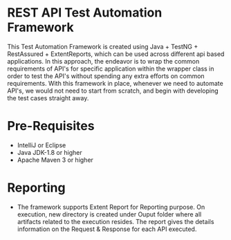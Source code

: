 # REST API Test Automation Framework

This Test Automation Framework is created using Java + TestNG + RestAssured + ExtentReports, which can be used across different api based applications. 
In this approach, the endeavor is to wrap the common requirements of API's for specific application within the wrapper class in order to test the API's without spending any extra efforts on common requirements. 
With this framework in place, whenever we need to automate API's, we would not need to start from scratch, and begin with developing the test cases straight away.

# Pre-Requisites
* IntelliJ or Eclipse
* Java JDK-1.8 or higher
* Apache Maven 3 or higher

# Reporting
* The framework supports Extent Report for Reporting purpose. On execution, new directory is created under Ouput folder where all artifacts related to the execution resides. The report gives the details information on the Request & Response for each API executed.
